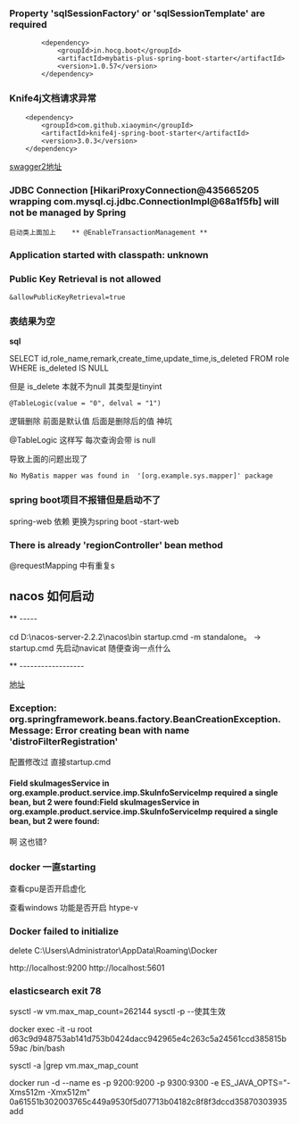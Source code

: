 ### Property 'sqlSessionFactory' or 'sqlSessionTemplate' are required
```pom
        <dependency>
            <groupId>in.hocg.boot</groupId>
            <artifactId>mybatis-plus-spring-boot-starter</artifactId>
            <version>1.0.57</version>
        </dependency>
```


### Knife4j文档请求异常
        <dependency>
            <groupId>com.github.xiaoymin</groupId>
            <artifactId>knife4j-spring-boot-starter</artifactId>
            <version>3.0.3</version>
        </dependency>

[swagger2地址](http://localhost:8201/doc.html#/home)

### JDBC Connection [HikariProxyConnection@435665205 wrapping com.mysql.cj.jdbc.ConnectionImpl@68a1f5fb] will not be managed by Spring
 `启动类上面加上    ** @EnableTransactionManagement **
 `


### Application started with classpath: unknown


### Public Key Retrieval is not allowed
 `&allowPublicKeyRetrieval=true`



### 表结果为空
 **sql**

 SELECT id,role_name,remark,create_time,update_time,is_deleted FROM role WHERE is_deleted IS NULL

但是 is_delete 本就不为null 其类型是tinyint

    @TableLogic(value = "0", delval = "1")
   逻辑删除 前面是默认值   后面是删除后的值
神坑

@TableLogic 这样写 每次查询会带  is null

导致上面的问题出现了


 `No MyBatis mapper was found in 
'[org.example.sys.mapper]' package
 `
 

### spring boot项目不报错但是启动不了
spring-web 依赖 更换为spring boot -start-web


### There is already 'regionController' bean method


@requestMapping 中有重复s
## nacos 如何启动
** -----

cd D:\nacos-server-2.2.2\nacos\bin
startup.cmd -m standalone。  -> startup.cmd   先启动navicat 随便查询一点什么 


** ------------------

[地址](http://localhost:8848/nacos/)


### Exception: org.springframework.beans.factory.BeanCreationException. Message: Error creating bean with name 'distroFilterRegistration'

配置修改过 直接startup.cmd  


#### Field skuImagesService in org.example.product.service.imp.SkuInfoServiceImp required a single bean, but 2 were found:Field skuImagesService in org.example.product.service.imp.SkuInfoServiceImp required a single bean, but 2 were found:
啊  这也错?


### docker 一直starting 

查看cpu是否开启虚化

查看windows 功能是否开启 htype-v


###  Docker failed to initialize
delete C:\Users\Administrator\AppData\Roaming\Docker 


http://localhost:9200
http://localhost:5601


### elasticsearch exit 78
sysctl -w vm.max_map_count=262144
sysctl ‐p --使其生效

docker exec -it -u root d63c9d948753ab141d753b0424dacc942965e4c263c5a24561ccd385815b59ac /bin/bash

sysctl -a |grep vm.max_map_count

docker run -d --name es -p 9200:9200 -p 9300:9300 -e ES_JAVA_OPTS="-Xms512m -Xmx512m" 0a61551b302003765c449a9530f5d07713b04182c8f8f3dccd35870303935add